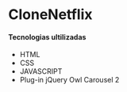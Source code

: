 # CloneNetflix

<h4>Tecnologias ultilizadas</h4>

<ul>
    <li>HTML</li>
    <li>CSS</li>
    <li>JAVASCRIPT</li>
    <li src="https://owlcarousel2.github.io/OwlCarousel2/">Plug-in jQuery Owl Carousel 2</li>
</ul>
